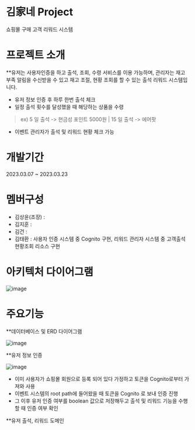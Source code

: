 # 김家네 Project
쇼핑몰 구매 고객 리워드 시스템

# 프로젝트 소개
**유저는 사용자인증을 하고 출석, 조회, 수령 서비스를 이용 가능하며, 
관리자는 재고 부족 알림을 수신받을 수 있고 재고 조절, 현황 조회를 할 수 있는 출석 리워드 시스템입니다.

- 유저 정보 인증 후 하루 한번 출석 체크
- 일정 출석 횟수를 달성했을 때 해당하는 상품을 수령
> ex) 5 일 출석 -> 현금성 포인트 5000원 | 15 일 출석 -> 에어팟
- 이벤트 관리자가 출석 및 리워드 현황 체크 가능

# 개발기간
2023.03.07 ~ 2023.03.23

# 멤버구성
- 김상윤(조장) :
- 김지훈 :
- 김건 : 
- 김태환 : 사용자 인증 시스템 중 Cognito 구현, 리워드 관리자 시스템 중 고객출석현황조회 리소스 구현

# 아키텍처 다이어그램

![image](https://user-images.githubusercontent.com/60168922/227113224-7c897ac1-d738-4d4c-8a5b-2924cb9d400c.png)


# 주요기능

**데이터베이스 및 ERD 다이어그램

![image](https://user-images.githubusercontent.com/60168922/227113444-466c8c6a-ea9f-421a-9bb0-32397cde176b.png)


**유저 정보 인증

![image](https://user-images.githubusercontent.com/60168922/227114056-e74a3df8-b4fa-4b03-8d11-b1c00c757c4a.png)
- 이미 사용자가 쇼핑몰 회원으로 등록 되어 있다
가정하고 토큰을 Cognito로부터 가져와 사용
- 이벤트 시스템의 root path에 들어왔을 때 토큰을
Cognito 로 보내 인증 진행
- 그 이후 유저 인증 여부를 boolean 값으로
저장해두고 출석 및 리워드 기능을 수행할 때 인증
여부 확인

**유저 출석, 리워드 도메인


